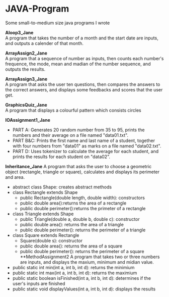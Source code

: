 # JAVA-Program
Some small-to-medium size java programs I wrote

**Aloop3_Jane**                     
  A program that takes the number of a month and the start date are inputs, and outputs a calender of that month.
  
**ArrayAssign2_Jane**                          
  A program that a sequence of number as inputs, then counts each number's frequence, the mode, mean and madian of the number sequence, and outputs the results.  
  
**ArrayAssign3_Jane**                        
  A program that asks the user ten questions, then compares the answers to the correct answers, and displays some feedbacks and scores that the user get. 
  
**GraphicsQuiz_Jane**                        
  A program that displays a colourful pattern which consists circles  
  
**IOAssignment1_Jane**                     
  - PART A: Generates 20 random number from 35 to 95, prints the numbers and their average on a file named "data01.txt".
  - PART B&C: Prints the first name and last name of a student, together with four numbers from "data01" as marks on a file named "data02.txt".
  - PART D: Uses tokenizer to calculate the average for each student, and prints the results for each student on "data02".
  
**Inheritance_Jane**
  A program that asks the user to choose a geometric object (rectangle, triangle or square), calculates and displays its perimeter and area.
  - abstract class Shape: creates abstract methods
  - class Rectangle extends Shape
    - public Rectangle(double length, double width): constructors
    - public double area():returns the area of a rectangle
    - public double perimeter():returns the primeter of a rectangle
  - class Triangle extends Shape
    - public Triangle(double a, double b, double c): constructor
    - public double area(): returns the area of a triangle
    - public double perimeter(): returns the perimeter of a triangle
  - class Square extends Rectangle
    - Square(double s): constructor
    - public double area(): returns the area of a square
    - public double perimeter(): returns the perimeter of a square	
**MethodAssignment2
  A program that takes two or three numbers are inputs, and displays the maxium, minimum and midian value.
  - public static int min(int a, int b, int d): returns the minimium
  - public static int max(int a, int b, int d): returns the maximium
  - public static boolean isFinished(int a, int b, int d): determines if the user's inputs are finished
  - public static void displayValues(int a, int b, int d): displays the results  
